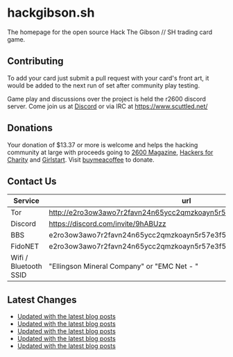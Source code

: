 # hackgibson.sh
The homepage for the open source Hack The Gibson // SH trading card game.


## Contributing

To add your card just submit a pull request with your card's front art, it would be added to the next run of set after community play testing.

Game play and discussions over the project is held the r2600 discord server. Come join us at [Discord](https://discord.com/invite/9hABUzz) or via IRC at https://www.scuttled.net/


## Donations

Your donation of $13.37 or more is welcome and helps the hacking community at large with proceeds going to [2600 Magazine](https://2600.com/), [Hackers for Charity](https://hackersforcharity.org) and [Girlstart](https://girlstart.org).  Visit [buymeacoffee](https://www.buymeacoffee.com/hackgibson.sh) to donate.


## Contact Us

Service | url
-|-
Tor | http://e2ro3ow3awo7r2favn24n65ycc2qmzkoayn5r57e3f56nvjwdcgg32ad.onion
Discord | https://discord.com/invite/9hABUzz
BBS | e2ro3ow3awo7r2favn24n65ycc2qmzkoayn5r57e3f56nvjwdcgg32ad.onion:23
FidoNET | e2ro3ow3awo7r2favn24n65ycc2qmzkoayn5r57e3f56nvjwdcgg32ad.onion:24554
Wifi / Bluetooth SSID | "Ellingson Mineral Company" or "EMC Net - <fidonet address>"

## Latest Changes
<!-- BLOG-POST-LIST:START -->
- [Updated with the latest blog posts](https://github.com/DFW2600/hackgibson.sh/commit/9e8daf1dc20bb82838b49e1044186287558dd5f3)
- [Updated with the latest blog posts](https://github.com/DFW2600/hackgibson.sh/commit/5d7b70b2c8a1a0daf8121211cce70d8ee56fb092)
- [Updated with the latest blog posts](https://github.com/DFW2600/hackgibson.sh/commit/935e2d63e5755e7026acda9a4a9e347c02b15ba7)
- [Updated with the latest blog posts](https://github.com/DFW2600/hackgibson.sh/commit/1da631c29b6e999f502e9f434f5baedd3dcb3198)
- [Updated with the latest blog posts](https://github.com/DFW2600/hackgibson.sh/commit/6b1cb43169124bcac4a791bb0c8c96df3b59446f)
<!-- BLOG-POST-LIST:END -->

